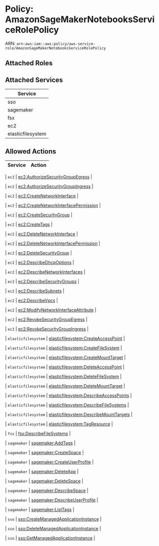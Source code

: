 # Policy: AmazonSageMakerNotebooksServiceRolePolicy

ARN: `arn:aws:iam::aws:policy/aws-service-role/AmazonSageMakerNotebooksServiceRolePolicy`

## Attached Roles

## Attached Services

| Service |
|---------|
| sso |
| sagemaker |
| fsx |
| ec2 |
| elasticfilesystem |

## Allowed Actions

| Service | Action |
|:-------:|--------|

| `ec2` | [ec2:AuthorizeSecurityGroupEgress](../actions.md#ec2:authorizesecuritygroupegress) |

| `ec2` | [ec2:AuthorizeSecurityGroupIngress](../actions.md#ec2:authorizesecuritygroupingress) |

| `ec2` | [ec2:CreateNetworkInterface](../actions.md#ec2:createnetworkinterface) |

| `ec2` | [ec2:CreateNetworkInterfacePermission](../actions.md#ec2:createnetworkinterfacepermission) |

| `ec2` | [ec2:CreateSecurityGroup](../actions.md#ec2:createsecuritygroup) |

| `ec2` | [ec2:CreateTags](../actions.md#ec2:createtags) |

| `ec2` | [ec2:DeleteNetworkInterface](../actions.md#ec2:deletenetworkinterface) |

| `ec2` | [ec2:DeleteNetworkInterfacePermission](../actions.md#ec2:deletenetworkinterfacepermission) |

| `ec2` | [ec2:DeleteSecurityGroup](../actions.md#ec2:deletesecuritygroup) |

| `ec2` | [ec2:DescribeDhcpOptions](../actions.md#ec2:describedhcpoptions) |

| `ec2` | [ec2:DescribeNetworkInterfaces](../actions.md#ec2:describenetworkinterfaces) |

| `ec2` | [ec2:DescribeSecurityGroups](../actions.md#ec2:describesecuritygroups) |

| `ec2` | [ec2:DescribeSubnets](../actions.md#ec2:describesubnets) |

| `ec2` | [ec2:DescribeVpcs](../actions.md#ec2:describevpcs) |

| `ec2` | [ec2:ModifyNetworkInterfaceAttribute](../actions.md#ec2:modifynetworkinterfaceattribute) |

| `ec2` | [ec2:RevokeSecurityGroupEgress](../actions.md#ec2:revokesecuritygroupegress) |

| `ec2` | [ec2:RevokeSecurityGroupIngress](../actions.md#ec2:revokesecuritygroupingress) |

| `elasticfilesystem` | [elasticfilesystem:CreateAccessPoint](../actions.md#elasticfilesystem:createaccesspoint) |

| `elasticfilesystem` | [elasticfilesystem:CreateFileSystem](../actions.md#elasticfilesystem:createfilesystem) |

| `elasticfilesystem` | [elasticfilesystem:CreateMountTarget](../actions.md#elasticfilesystem:createmounttarget) |

| `elasticfilesystem` | [elasticfilesystem:DeleteAccessPoint](../actions.md#elasticfilesystem:deleteaccesspoint) |

| `elasticfilesystem` | [elasticfilesystem:DeleteFileSystem](../actions.md#elasticfilesystem:deletefilesystem) |

| `elasticfilesystem` | [elasticfilesystem:DeleteMountTarget](../actions.md#elasticfilesystem:deletemounttarget) |

| `elasticfilesystem` | [elasticfilesystem:DescribeAccessPoints](../actions.md#elasticfilesystem:describeaccesspoints) |

| `elasticfilesystem` | [elasticfilesystem:DescribeFileSystems](../actions.md#elasticfilesystem:describefilesystems) |

| `elasticfilesystem` | [elasticfilesystem:DescribeMountTargets](../actions.md#elasticfilesystem:describemounttargets) |

| `elasticfilesystem` | [elasticfilesystem:TagResource](../actions.md#elasticfilesystem:tagresource) |

| `fsx` | [fsx:DescribeFileSystems](../actions.md#fsx:describefilesystems) |

| `sagemaker` | [sagemaker:AddTags](../actions.md#sagemaker:addtags) |

| `sagemaker` | [sagemaker:CreateSpace](../actions.md#sagemaker:createspace) |

| `sagemaker` | [sagemaker:CreateUserProfile](../actions.md#sagemaker:createuserprofile) |

| `sagemaker` | [sagemaker:DeleteApp](../actions.md#sagemaker:deleteapp) |

| `sagemaker` | [sagemaker:DeleteSpace](../actions.md#sagemaker:deletespace) |

| `sagemaker` | [sagemaker:DescribeSpace](../actions.md#sagemaker:describespace) |

| `sagemaker` | [sagemaker:DescribeUserProfile](../actions.md#sagemaker:describeuserprofile) |

| `sagemaker` | [sagemaker:ListTags](../actions.md#sagemaker:listtags) |

| `sso` | [sso:CreateManagedApplicationInstance](../actions.md#sso:createmanagedapplicationinstance) |

| `sso` | [sso:DeleteManagedApplicationInstance](../actions.md#sso:deletemanagedapplicationinstance) |

| `sso` | [sso:GetManagedApplicationInstance](../actions.md#sso:getmanagedapplicationinstance) |
